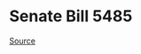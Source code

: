 # Senate Bill 5485

[Source](http://lawfilesext.leg.wa.gov/biennium/2021-22/Xml/Bills/Senate%20Bills/5485.xml)